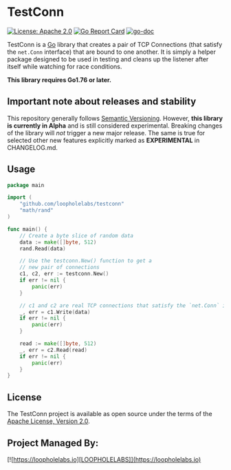 # TestConn


[![License: Apache 2.0](https://img.shields.io/badge/License-Apache%202.0-brightgreen.svg)](https://www.apache.org/licenses/LICENSE-2.0)
[![Go Report Card](https://goreportcard.com/badge/github.com/loopholelabs/testconn)](https://goreportcard.com/report/github.com/loopholelabs/testconn)
[![go-doc](https://godoc.org/github.com/loopholelabs/testconn?status.svg)](https://godoc.org/github.com/loopholelabs/testconn)

TestConn is a [Go](http://golang.org) library that creates a pair of TCP Connections (that satisfy the `net.Conn` interface) that are bound to one another. It is simply a helper package 
designed to be used in testing and cleans up the listener after itself while watching for race conditions. 

**This library requires Go1.76 or later.**

## Important note about releases and stability

This repository generally follows [Semantic
Versioning](https://semver.org/). However, **this library is currently in Alpha** and
is still considered experimental. Breaking changes of the library will _not_ trigger a
new major release. The same is true for selected other new features explicitly marked as
**EXPERIMENTAL** in CHANGELOG.md.

## Usage

```go
package main 

import (
	"github.com/loopholelabs/testconn"
	"math/rand"
)

func main() {
	// Create a byte slice of random data
	data := make([]byte, 512)
	rand.Read(data)

	// Use the testconn.New() function to get a 
	// new pair of connections
	c1, c2, err := testconn.New()
	if err != nil {
		panic(err)
    }

	// c1 and c2 are real TCP connections that satisfy the `net.Conn` interface
	_, err = c1.Write(data)
	if err != nil {
		panic(err)
	}

	read := make([]byte, 512)
	_, err = c2.Read(read)
	if err != nil {
		panic(err)
	}
}
```

## License

The TestConn project is available as open source under the terms of the [Apache License, Version 2.0](http://www.apache.org/licenses/LICENSE-2.0).


## Project Managed By:
[![https://loopholelabs.io][LOOPHOLELABS]](https://loopholelabs.io)

[GITREPO]: https://github.com/loopholelabs/testconn
[LOOPHOLELABS]: https://cdn.loopholelabs.io/loopholelabs/LoopholeLabsLogo.svg
